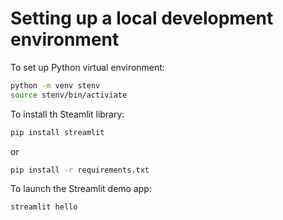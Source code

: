 # Setting up a local development environment

To set up Python virtual environment:

```sh
python -m venv stenv
source stenv/bin/activiate
```

To install th Steamlit library:

```sh
pip install streamlit
```

or

```sh
pip install -r requirements.txt
```

To launch the Streamlit demo app:

```sh
streamlit hello
```
